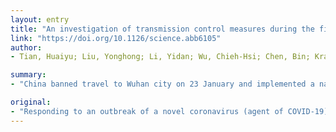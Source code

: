 ```yaml
---
layout: entry
title: "An investigation of transmission control measures during the first 50 days of the COVID-19 epidemic in China"
link: "https://doi.org/10.1126/science.abb6105"
author:
- Tian, Huaiyu; Liu, Yonghong; Li, Yidan; Wu, Chieh-Hsi; Chen, Bin; Kraemer, Moritz U. G.; Li, Bingying; Cai, Jun; Xu, Bo; Yang, Qiqi; Wang, Ben; Yang, Peng; Cui, Yujun; Song, Yimeng; Zheng, Pai; Wang, Quanyi; Bjornstad, Ottar N.; Yang, Ruifu; Grenfell, Bryan T.; Pybus, Oliver G.; Dye, Christopher

summary:
- "China banned travel to Wuhan city on 23 January and implemented a national emergency response. The Wuhan shutdown was associated with the delayed arrival of COVID-19 in other cities by 2.91 days. Cities that implemented control measures pre-emptively reported fewer cases in the first week of their outbreaks. Suspending intra-city public transport, closing entertainment venues and banning public gatherings were associated with reductions in case incidence."

original:
- "Responding to an outbreak of a novel coronavirus (agent of COVID-19) in December 2019, China banned travel to and from Wuhan city on 23 January and implemented a national emergency response. We investigated the spread and control of COVID-19 using a unique data set including case reports, human movement and public health interventions. The Wuhan shutdown was associated with the delayed arrival of COVID-19 in other cities by 2.91 days (95%CI: 2.54-3.29). Cities that implemented control measures pre-emptively reported fewer cases, on average, in the first week of their outbreaks (13.0; 7.1-18.8) compared with cities that started control later (20.6; 14.5-26.8). Suspending intra-city public transport, closing entertainment venues and banning public gatherings were associated with reductions in case incidence. The national emergency response appears to have delayed the growth and limited the size of the COVID-19 epidemic in China, averting hundreds of thousands of cases by 19 February (day 50)."
---
```


